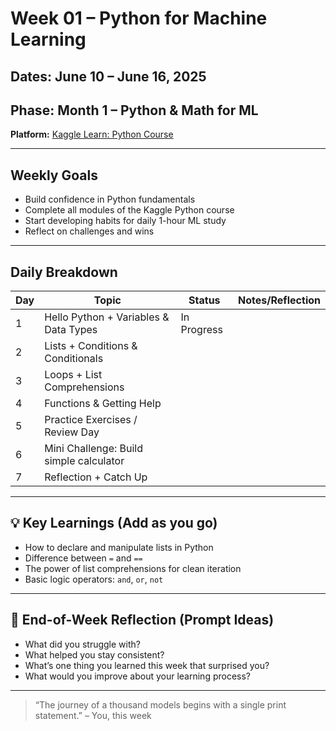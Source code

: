 # Week 01 – Python for Machine Learning

## Dates: June 10 – June 16, 2025  
## Phase: Month 1 – Python & Math for ML  
**Platform:** [Kaggle Learn: Python Course](https://www.kaggle.com/learn/python)

---

## Weekly Goals
- Build confidence in Python fundamentals
- Complete all modules of the Kaggle Python course
- Start developing habits for daily 1-hour ML study
- Reflect on challenges and wins

---

## Daily Breakdown

| Day | Topic                                      | Status       | Notes/Reflection |
|-----|--------------------------------------------|--------------|------------------|
| 1   | Hello Python + Variables & Data Types      | In Progress |                  |
| 2   | Lists + Conditions & Conditionals          |              |                  |
| 3   | Loops + List Comprehensions                |              |                  |
| 4   | Functions & Getting Help                   |              |                  |
| 5   | Practice Exercises / Review Day            |              |                  |
| 6   | Mini Challenge: Build simple calculator    |              |                  |
| 7   | Reflection + Catch Up                      |              |                  |

---

## 💡 Key Learnings (Add as you go)

- How to declare and manipulate lists in Python
- Difference between `=` and `==`
- The power of list comprehensions for clean iteration
- Basic logic operators: `and`, `or`, `not`

---

## 🔁 End-of-Week Reflection (Prompt Ideas)

- What did you struggle with?
- What helped you stay consistent?
- What’s one thing you learned this week that surprised you?
- What would you improve about your learning process?

---

> “The journey of a thousand models begins with a single print statement.” – You, this week
